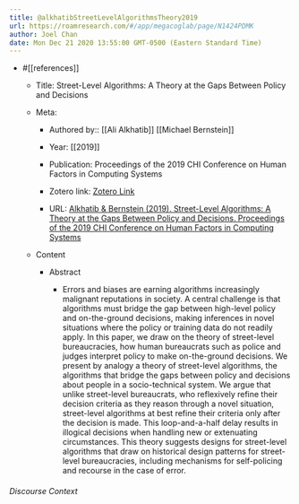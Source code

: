 ```yaml
---
title: @alkhatibStreetLevelAlgorithmsTheory2019
url: https://roamresearch.com/#/app/megacoglab/page/N1424PDMK
author: Joel Chan
date: Mon Dec 21 2020 13:55:00 GMT-0500 (Eastern Standard Time)
---
```


- #[[references]]

    - Title: Street-Level Algorithms: A Theory at the Gaps Between Policy and Decisions

    - Meta:

        - Authored by:: [[Ali Alkhatib]] [[Michael Bernstein]]

        - Year: [[2019]]

        - Publication: Proceedings of the 2019 CHI Conference on Human Factors in Computing Systems

        - Zotero link: [Zotero Link](zotero://select/items/1_5FEUHEC3)

        - URL: [Alkhatib & Bernstein (2019). Street-Level Algorithms: A Theory at the Gaps Between Policy and Decisions. Proceedings of the 2019 CHI Conference on Human Factors in Computing Systems](https://doi.org/10.1145/3290605.3300760)

    - Content

        - Abstract

            - Errors and biases are earning algorithms increasingly malignant reputations in society. A central challenge is that algorithms must bridge the gap between high-level policy and on-the-ground decisions, making inferences in novel situations where the policy or training data do not readily apply. In this paper, we draw on the theory of street-level bureaucracies, how human bureaucrats such as police and judges interpret policy to make on-the-ground decisions. We present by analogy a theory of street-level algorithms, the algorithms that bridge the gaps between policy and decisions about people in a socio-technical system. We argue that unlike street-level bureaucrats, who reflexively refine their decision criteria as they reason through a novel situation, street-level algorithms at best refine their criteria only after the decision is made. This loop-and-a-half delay results in illogical decisions when handling new or extenuating circumstances. This theory suggests designs for street-level algorithms that draw on historical design patterns for street-level bureaucracies, including mechanisms for self-policing and recourse in the case of error.

###### Discourse Context


